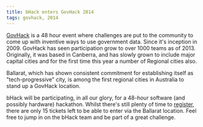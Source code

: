 ```yaml
---
title: bHack enters GovHack 2014
tags: govhack, 2014
---
```

[GovHack](http://www.govhack.org/) is a 48 hour event where challenges are put to the community to come up with inventive ways to use government data. Since it's inception in 2009. GovHack has seen participation grow to over 1000 teams as of 2013. Originally, it was based in Canberra, and has slowly grown to include major capital cities and for the first time this year a number of Regional cities also.

<!--more-->

Ballarat, which has shown consistent commitment for establishing itself as "tech-progressive" city, is among the first regional cities in Australia to stand up a GovHack location.

bHack will be participating, in all our glory, for a 48-hour software (and possibly hardware) hackathon. Whilst there's still plenty of time to [register](http://www.govhack.org/register-2014/), there are only 15 tickets left to be able to enter via the Ballarat location. Feel free to jump in on the bHack team and be part of a great challenge.
